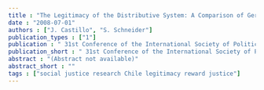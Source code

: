 ```yaml
---
title : "The Legitimacy of the Distributive System: A Comparison of Germany and Chile"
date : "2008-07-01"
authors : ["J. Castillo", "S. Schneider"]
publication_types : ["1"]
publication : " 31st Conference of the International Society of Political Psychology - ISPP (Paris, 9-12 July).. Paris"
publication_short : " 31st Conference of the International Society of Political Psychology - ISPP (Paris, 9-12 July).. Paris"
abstract : "(Abstract not available)"
abstract_short : ""
tags : ["social justice research Chile legitimacy reward justice"]
---
```

